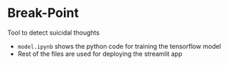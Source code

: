 # Break-Point
Tool to detect suicidal thoughts

* `model.ipynb` shows the python code for training the tensorflow model
* Rest of the files are used for deploying the streamlit app
